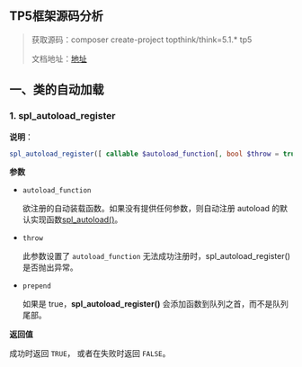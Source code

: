 ## TP5框架源码分析

> 获取源码：composer create-project topthink/think=5.1.* tp5
>
> 文档地址：[地址](https://www.kancloud.cn/manual/thinkphp5_1/353946)

## 一、类的自动加载

### 1. spl_autoload_register

**说明**：

```php
spl_autoload_register([ callable $autoload_function[, bool $throw = true[, bool $prepend = false]]] ) : bool
```

**参数**

- `autoload_function`

  欲注册的自动装载函数。如果没有提供任何参数，则自动注册 autoload 的默认实现函数[spl_autoload()](mk:@MSITStore:C:\Users\Administrator\Desktop\doc\php_manual_zh.chm::/res/function.spl-autoload.html)。       

- `throw`

  此参数设置了 `autoload_function` 无法成功注册时，spl_autoload_register()是否抛出异常。       

- `prepend`

  如果是 true，**spl_autoload_register()** 会添加函数到队列之首，而不是队列尾部。 

**返回值**

成功时返回 `TRUE`， 或者在失败时返回 `FALSE`。 